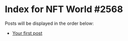 # Index for NFT World #2568
Posts will be displayed in the order below:

- [Your first post](./001-first.md)

